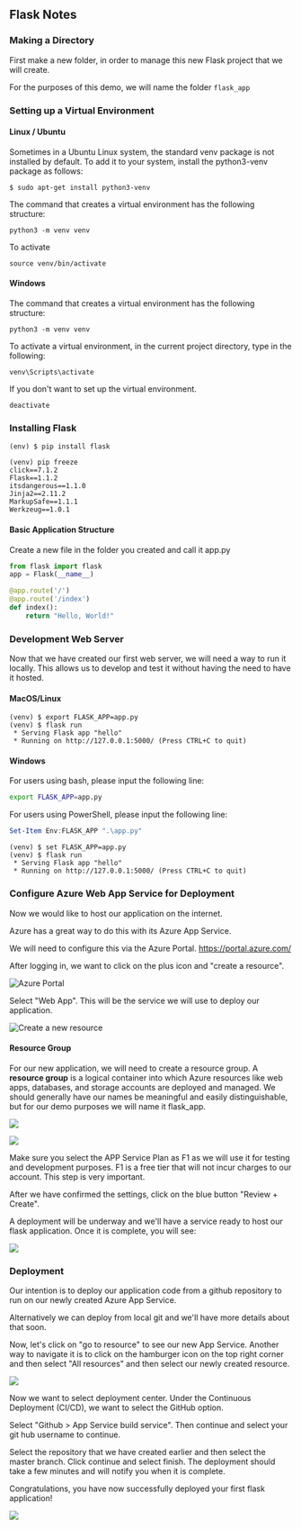 ## Flask Notes

### Making a Directory

First make a new folder, in order to manage this new Flask project that we will create.

For the purposes of this demo, we will name the folder `flask_app`

### Setting up a Virtual Environment

#### Linux / Ubuntu

Sometimes in a Ubuntu Linux system, the standard venv package is not installed by default. To add it to your system, install the python3-venv package as follows: 

`$ sudo apt-get install python3-venv`

The command that creates a virtual environment has the following structure: 

`python3 -m venv venv`

To activate

`source venv/bin/activate`

#### Windows

The command that creates a virtual environment has the following structure: 

`python3 -m venv venv`

To activate a virtual environment, in the current project directory, type in the following:

`venv\Scripts\activate`

If you don't want to set up the virtual environment.

```deactivate```

### Installing Flask

```
(env) $ pip install flask
```

```
(venv) pip freeze
click==7.1.2
Flask==1.1.2
itsdangerous==1.1.0
Jinja2==2.11.2
MarkupSafe==1.1.1
Werkzeug==1.0.1
```

#### Basic Application Structure

Create a new file in the folder you created and call it app.py

```python
from flask import flask
app = Flask(__name__)

@app.route('/')
@app.route('/index')
def index():
    return "Hello, World!"
```

### Development Web Server

Now that we have created our first web server, we will need a way to run it locally. This allows us to develop and test it without having the need to have it hosted.

#### MacOS/Linux

```
(venv) $ export FLASK_APP=app.py
(venv) $ flask run
 * Serving Flask app "hello"
 * Running on http://127.0.0.1:5000/ (Press CTRL+C to quit)
```

#### Windows

For users using bash, please input the following line:

```bash
export FLASK_APP=app.py
```

For users using PowerShell, please input the following line:

```powershell
Set-Item Env:FLASK_APP ".\app.py"
```

```
(venv) $ set FLASK_APP=app.py
(venv) $ flask run
 * Serving Flask app "hello"
 * Running on http://127.0.0.1:5000/ (Press CTRL+C to quit)
```

### Configure Azure Web App Service for Deployment

Now we would like to host our application on the internet. 

Azure has a great way to do this with its Azure App Service. 

We will need to configure this via the Azure Portal. https://portal.azure.com/

After logging in, we want to click on the plus icon and "create a resource".

![Azure Portal](./images/azure_portal.png)



Select "Web App". This will be the service we will use to deploy our application.

![Create a new resource](./images/new_resource.PNG)

#### Resource Group

For our new application, we will need to create a resource group. A **resource group** is a logical container into which Azure resources like web apps, databases, and storage accounts are deployed and managed. We should generally have our names be meaningful and easily distinguishable, but for our demo purposes we will name it flask_app.

![](./images/new_web_app.PNG)

![](./images/web_app_config.png)

Make sure you select the APP Service Plan as F1 as we will use it for testing and development purposes. 
F1 is a free tier that will not incur charges to our account. This step is very important.

After we have confirmed the settings, click on the blue button "Review + Create". 

A deployment will be underway and we'll have a service ready to host our flask application.
Once it is complete, you will see:

![](./images/deployment_complete.png)

### Deployment

Our intention is to deploy our application code from a github repository to run on our newly created Azure App Service.

Alternatively we can deploy from local git and we'll have more details about that soon.

Now, let's click on "go to resource" to see our new App Service. 
Another way to navigate it is to click on the hamburger icon on the top right corner and then select "All resources" and then select our newly created resource.

![](./images/deployment_center.png)

Now we want to select deployment center. Under the Continuous Deployment (CI/CD), we want to select the GitHub option.

Select "Github > App Service build service". 
Then continue and select your git hub username to continue.

Select the repository that we have created earlier and then select the master branch.
Click continue and select finish. The deployment should take a few minutes and will notify you when it is complete.

Congratulations, you have now successfully deployed your first flask application!

![](./images/success.png)
